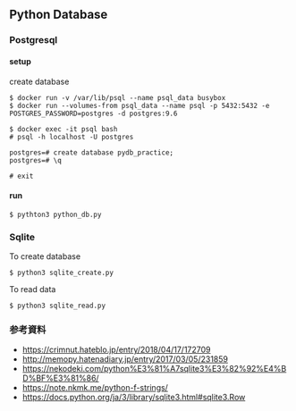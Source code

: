 ## Python Database

### Postgresql

#### setup
create database

```
$ docker run -v /var/lib/psql --name psql_data busybox
$ docker run --volumes-from psql_data --name psql -p 5432:5432 -e POSTGRES_PASSWORD=postgres -d postgres:9.6
```

```
$ docker exec -it psql bash
# psql -h localhost -U postgres

postgres=# create database pydb_practice;
postgres=# \q

# exit
```

#### run

```
$ pythton3 python_db.py
```


### Sqlite

To create database
```
$ python3 sqlite_create.py
```

To read data
```
$ python3 sqlite_read.py
```

### 参考資料
- https://crimnut.hateblo.jp/entry/2018/04/17/172709
- http://memopy.hatenadiary.jp/entry/2017/03/05/231859
- https://nekodeki.com/python%E3%81%A7sqlite3%E3%82%92%E4%BD%BF%E3%81%86/
- https://note.nkmk.me/python-f-strings/
- https://docs.python.org/ja/3/library/sqlite3.html#sqlite3.Row